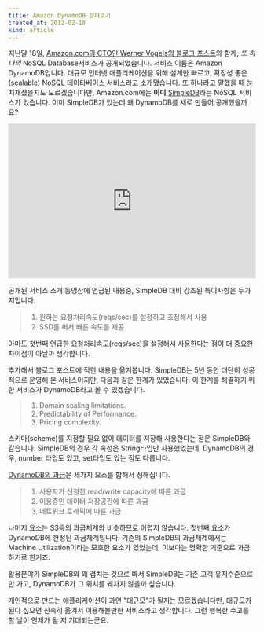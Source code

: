 ```yaml
---
title: Amazon DynamoDB 살펴보기
created_at: 2012-02-18
kind: article
---
```


지난달 18일, [Amazon.com의 CTO인 Werner Vogels의 블로그 포스트](http://www.allthingsdistributed.com/2012/01/amazon-dynamodb.html)와 함께, *또 하나의* NoSQL Database서비스가 공개되었습니다. 서비스 이름은 Amazon DynamoDB입니다. 대규모 인터넷 애플리케이션을 위해 설계한  빠르고, 확장성 좋은(scalable) NoSQL 데이타베이스 서비스라고 소개됐습니다. 또 하나라고 말했을 때 눈치채셨을지도 모르겠습니다만, Amazon.com에는 __이미__ [SimpleDB](http://aws.amazon.com/simpledb/)라는 NoSQL 서비스가 있습니다. 이미 SimpleDB가 있는데 왜 DynamoDB를 새로 만들어 공개했을까요?

<iframe style="max-width: 560px; width: 100%; min-height:315px;" src="http://www.youtube.com/embed/oz-7wJJ9HZ0" frameborder="0" allowfullscreen="true"></iframe>

공개된 서비스 소개 동영상에 언급된 내용중, SimpleDB 대비 강조된 특이사항은 두가지입니다.

> 1. 원하는 요청처리속도(reqs/sec)를 설정하고 조정해서 사용 
> 1. SSD를 써서 빠른 속도를 제공

아마도 첫번째 언급한 요청처리속도(reqs/sec)을 설정해서 사용한다는 점이 더 중요한 차이점이 아닐까 생각합니다. 

추가해서 블로그 포스트에 적힌 내용을 옮겨봅니다. SimpleDB는 5년 동안 대단히 성공적으로 운영해 온 서비스이지만, 다음과 같은 한계가 있었습니다. 이 한계를 해결하기 위한 서비스가 DynamoDB라고 볼 수 있겠습니다.

> 1. Domain scaling limitations.
> 1. Predictability of Performance.
> 1. Pricing complexity.

스키마(scheme)를 지정할 필요 없이 데이터를 저장해 사용한다는 점은 SimpleDB와 같습니다. SimpleDB의 경우 각 속성은 String타입만 사용했었는데, DynamoDB의 경우, number 타입도 있고, set타입도 있는 점도 다릅니다. 

[DynamoDB의 과금](http://aws.amazon.com/dynamodb/#pricing)은 세가지 요소를 합해서 정해집니다.

> 1. 사용자가 신청한 read/write capacity에 따른 과금
> 1. 이용중인 데이터 저장공간에 따른 과금
> 1. 네트워크 트래픽에 따른 과금

나머지 요소는 S3등의 과금체계와 비슷하므로 어렵지 않습니다. 첫번째 요소가 DynamoDB에 한정된 과금체계입니다. 기존의 SimpleDB의 과금체계에서는 Machine Utilization이라는 모호한 요소가 있었는데, 이보다는 명확한 기준으로 과금하기로 한거죠.

활용분야가 SimpleDB와 꽤 겹치는 것으로 봐서 SimpleDB는 기존 고객 유지수준으로만 가고, DynamoDB가 그 위치를 꿰차지 않을까 싶습니다. 

개인적으로 만드는 애플리케이션이 과연 "대규모"가 될지는 모르겠습니다만, 대규모가 된다 싶으면 신속히 옮겨서 이용해볼만한 서비스라고 생각합니다. 그런 행복한 수고를 할 날이 언제가 될 지 기대되는군요. 

